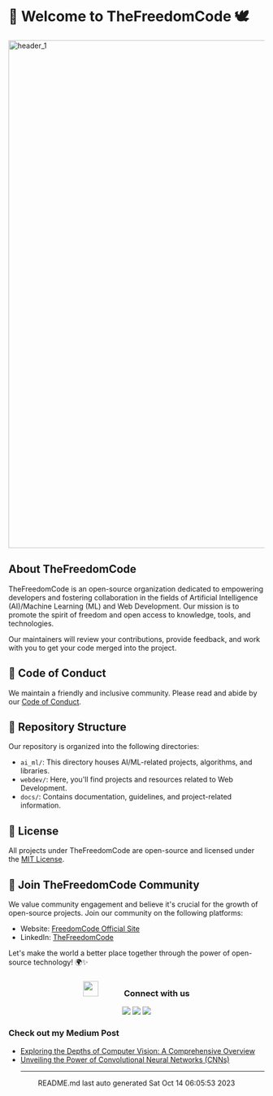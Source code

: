 # 🚀 Welcome to TheFreedomCode 🕊️
<img width="1000" alt="header_1" src="https://user-images.githubusercontent.com/83024561/218009707-54421c29-0e99-440d-8c77-09468d75a7ab.png">




## About TheFreedomCode

TheFreedomCode is an open-source organization dedicated to empowering developers and fostering collaboration in the fields of Artificial Intelligence (AI)/Machine Learning (ML) and Web Development. Our mission is to promote the spirit of freedom and open access to knowledge, tools, and technologies.

Our maintainers will review your contributions, provide feedback, and work with you to get your code merged into the project.

## 📜 Code of Conduct

We maintain a friendly and inclusive community. Please read and abide by our [Code of Conduct](CODE_OF_CONDUCT.md).

## 📂 Repository Structure

Our repository is organized into the following directories:

- `ai_ml/`: This directory houses AI/ML-related projects, algorithms, and libraries.
- `webdev/`: Here, you'll find projects and resources related to Web Development.
- `docs/`: Contains documentation, guidelines, and project-related information.

## 📝 License

All projects under TheFreedomCode are open-source and licensed under the [MIT License](LICENSE).

## 🌟 Join TheFreedomCode Community

We value community engagement and believe it's crucial for the growth of open-source projects. Join our community on the following platforms:

- Website: [FreedomCode Official Site](https://thefreedomcodes.github.io/FreedomCodeSite/)
- LinkedIn: [TheFreedomCode](https://www.linkedin.com/company/thefreedomcode)

Let's make the world a better place together through the power of open-source technology! 🌍✨

<h3 align="center" > <img src="https://media.giphy.com/media/iY8CRBdQXODJSCERIr/giphy.gif" width="30" height="30" style="margin-right: 50px;">Connect with us </h3>

<p align="center">
  <a href="freedomcode12@gmail.com"><img src="https://img.shields.io/badge/gmail-%23D14836.svg?&style=for-the-badge&logo=gmail&logoColor=white" /></a>
  <a href="https://github.com/TheFreedomCode"><img src="https://img.shields.io/badge/GitHub-100000?style=for-the-badge&logo=github&logoColor=white" /></a>
<a href="https://medium.com/@freedomcode12"><img src="https://img.shields.io/badge/Medium-12100E?style=for-the-badge&logo=medium&logoColor=white" /></a>


<br>

### Check out my Medium Post
 - [Exploring the Depths of Computer Vision: A Comprehensive Overview](https://medium.com/@freedomcode12/exploring-the-depths-of-computer-vision-a-comprehensive-overview-40dfaa749c99?source=rss-e5692d3a7993------2)
 - [Unveiling the Power of Convolutional Neural Networks (CNNs)](https://medium.com/@freedomcode12/unveiling-the-power-of-convolutional-neural-networks-cnns-1754fd7bd2de?source=rss-e5692d3a7993------2)<hr>
<div align="center">
README.md last auto generated Sat Oct 14 06:05:53 2023
<br>
</div>
